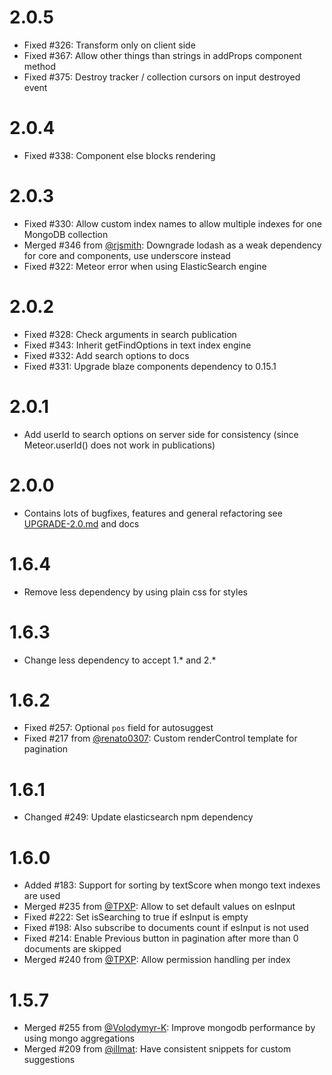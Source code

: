 2.0.5
====

* Fixed #326: Transform only on client side
* Fixed #367: Allow other things than strings in addProps component method
* Fixed #375: Destroy tracker / collection cursors on input destroyed event

2.0.4
=====

* Fixed #338: Component else blocks rendering

2.0.3
=====

* Fixed #330: Allow custom index names to allow multiple indexes for one MongoDB collection
* Merged #346 from [@rjsmith](https://github.com/rjsmith): Downgrade lodash as a weak dependency for core and components, use underscore instead
* Fixed #322: Meteor error when using ElasticSearch engine

2.0.2
=====

* Fixed #328: Check arguments in search publication
* Fixed #343: Inherit getFindOptions in text index engine
* Fixed #332: Add search options to docs
* Fixed #331: Upgrade blaze components dependency to 0.15.1

2.0.1
=====

* Add userId to search options on server side for consistency (since Meteor.userId() does not work in publications)

2.0.0
=====

* Contains lots of bugfixes, features and general refactoring see [UPGRADE-2.0.md](UPGRADE-2.0.md) and docs

1.6.4
=====

* Remove less dependency by using plain css for styles

1.6.3
=====
* Change less dependency to accept 1.* and 2.*

1.6.2
=====
* Fixed #257: Optional `pos` field for autosuggest
* Fixed #217 from [@renato0307](https://github.com/renato0307): Custom renderControl template for pagination

1.6.1
=====

* Changed #249: Update elasticsearch npm dependency

1.6.0
=====

* Added #183: Support for sorting by textScore when mongo text indexes are used
* Merged #235 from [@TPXP](https://github.com/TPXP): Allow to set default values on esInput
* Fixed #222: Set isSearching to true if esInput is empty
* Fixed #198: Also subscribe to documents count if esInput is not used
* Fixed #214: Enable Previous button in pagination after more than 0 documents are skipped
* Merged #240 from [@TPXP](https://github.com/TPXP): Allow permission handling per index

1.5.7
======

* Merged #255 from [@Volodymyr-K](https://github.com/Volodymyr-K): Improve mongodb performance by using mongo aggregations
* Merged #209 from [@illmat](https://github.com/illmat): Have consistent snippets for custom suggestions
